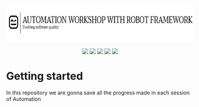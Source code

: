 <p align="center">
  <img src="/img/readme-img.png" width="700" height="100" />
</p>
<p align="center">
<img src="https://img.shields.io/badge/python-3670A0?style=for-the-badge&logo=python&logoColor=ffdd54"  />
<img src="https://img.shields.io/badge/-TestingLibrary-%23E33332?style=for-the-badge&logo=testing-library&logoColor=white"  />
<img src="https://img.shields.io/badge/node.js-6DA55F?style=for-the-badge&logo=node.js&logoColor=white4"  />
<img src="https://img.shields.io/badge/Visual%20Studio%20Code-0078d7.svg?style=for-the-badge&logo=visual-studio-code&logoColor=white"  />
<img src="https://img.shields.io/badge/-Robot%20Framework-orange"  />
</p>

# Getting started
In this repository we are gonna save all the progress made in each session of Automation
